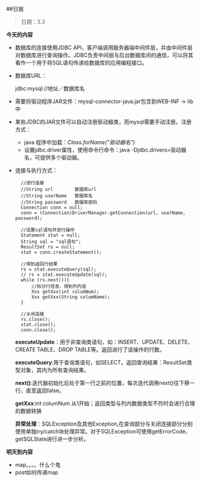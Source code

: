 ##日报
> 日期：3.3

**今天的内容**

* 数据库的连接使用JDBC API，客户端调用服务器端中间件层，并由中间件层对数据库进行查询操作。JDBC负责中间层与后台数据库间的通信，可以将其看作一个用于将SQL语句传递给数据库的应用编程接口。
* 数据库URL：
	
	jdbc:mysql://地址／数据库名
* 需要将驱动程序JAR文件：mysql-connector-java.jar包含到WEB-INF -> lib中
* 某些JDBC的JAR文件可以自动注册驱动器类，而mysql需要手动注册。注册方式：
	* java 程序中加载：*Class.forName("驱动器名")*
	* 设置jdbc.driver属性，使用命令行命令：java -Djdbc.drivers=驱动器名，可提供多个驱动器。
* 连接与执行方式：
		
		//进行连接
		//String url        数据库url
		//String userName   数据库名
		//String password   数据库密码
		Connection conn = null;
		conn = (Connection)DriverManager.getConnection(url, userName, password); 
		
		//设置sql语句并进行操作
		Statement stat = null;
		String sql = "sql语句";
		ResultSet rs = null;
		stat = conn.createStatement();
		
		//得到返回行结果
		rs = stat.executeQuery(sql);
		// rs = stat.executeUpdate(sql);
		while (rs.next()){
			//拆分行信息，得到列内容
			Xxx getXxx(int columNum);
			Xxx getXxx(String columName);
		}
		
		//关闭连接
		rs.close();
		stat.close();
		conn.close();
		
	**executeUpdate**：用于非查询类语句，如：INSERT、UPDATE、DELETE、CREATE TABLE、DROP TABLE等。返回进行了该操作的行数。
	
	**executeQuery**:用于查询类语句，如SELECT。返回查询结果：ResultSet类型对象，其内为所有查询结果。
	
	**next()**:迭代器初始化后处于第一行之前的位置，每次迭代调用next()往下移一行，直至返回false。
	
	**getXxx**:int columNum 从1开始；返回类型与列内数据类型不符时会进行合理的数据转换
	
	**异常处理**：SQLException及其他Exception,在查询部分与关闭连接部分分别使用单独try/catch块处理异常。对于SQLException可使用getErrorCode、getSQLState进行进一步分析。
	
**明天到内容**

* map。。。。什么个鬼
* post如何传递map